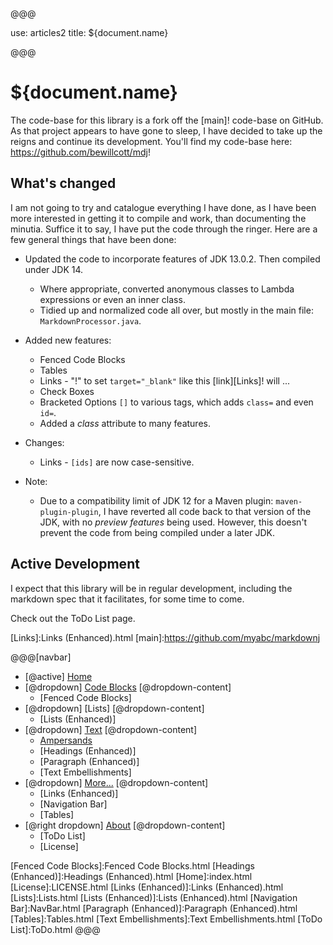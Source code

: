 @@@

use: articles2
title: ${document.name}

@@@


# ${document.name}

The code-base for this library is a fork off the [main]! code-base on GitHub.  As that 
project appears to have gone to sleep, I have decided to take up the reigns and continue
its development. You'll find my code-base here: <https://github.com/bewillcott/mdj>!

## What's changed

I am not going to try and catalogue everything I have done, as I have been more interested
in getting it to compile and work, than documenting the minutia.  Suffice it to say, I 
have put the code through the ringer. Here are a few general things that have been done:

- Updated the code to incorporate features of JDK 13.0.2.  Then compiled under JDK 14.
    - Where appropriate, converted anonymous classes to Lambda expressions or even an inner class.
    - Tidied up and normalized code all over, but mostly in the main file: `MarkdownProcessor.java`.

- Added new features:
    - Fenced Code Blocks
    - Tables
    - Links - "!" to set `target="_blank"` like this [link][Links]! will ...
    - Check Boxes
    - Bracketed Options `[]` to various tags, which adds `class=` and even `id=`.
    - Added a _class_ attribute to many features.

- Changes:
    - Links - `[ids]` are now case-sensitive.

- Note:
    - Due to a compatibility limit of JDK 12 for a Maven plugin: `maven-plugin-plugin`,
        I have reverted all code back to that version of the JDK, with no
        _preview features_ being used.  However, this doesn't prevent the code from 
        being compiled under a later JDK.


## Active Development

I expect that this library will be in regular development, including the markdown spec that
it facilitates, for some time to come.

Check out the ToDo List page.


[Links]:Links (Enhanced).html
[main]:https://github.com/myabc/markdownj


@@@[navbar]
- [@active] [Home](#)
- [@dropdown] [Code Blocks](#)
[@dropdown-content]
    - [Fenced Code Blocks]
- [@dropdown] [Lists]
[@dropdown-content]
    - [Lists (Enhanced)]
- [@dropdown] [Text](#)
[@dropdown-content]
    - [Ampersands]
    - [Headings (Enhanced)]
    - [Paragraph (Enhanced)]
    - [Text Embellishments]
- [@dropdown] [More...](#)
[@dropdown-content]
    - [Links (Enhanced)]
    - [Navigation Bar]
    - [Tables]
- [@right dropdown] [About]
[@dropdown-content]
    - [ToDo List]
    - [License]


[About]:About.html
[Ampersands]:Ampersands.html
[Fenced Code Blocks]:Fenced Code Blocks.html
[Headings (Enhanced)]:Headings (Enhanced).html
[Home]:index.html
[License]:LICENSE.html
[Links (Enhanced)]:Links (Enhanced).html
[Lists]:Lists.html
[Lists (Enhanced)]:Lists (Enhanced).html
[Navigation Bar]:NavBar.html
[Paragraph (Enhanced)]:Paragraph (Enhanced).html
[Tables]:Tables.html
[Text Embellishments]:Text Embellishments.html
[ToDo List]:ToDo.html
@@@
